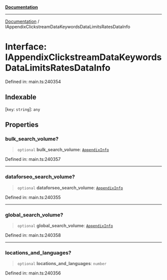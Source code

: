 [**Documentation**](../README.md)

***

[Documentation](../README.md) / IAppendixClickstreamDataKeywordsDataLimitsRatesDataInfo

# Interface: IAppendixClickstreamDataKeywordsDataLimitsRatesDataInfo

Defined in: main.ts:240354

## Indexable

\[`key`: `string`\]: `any`

## Properties

### bulk\_search\_volume?

> `optional` **bulk\_search\_volume**: [`AppendixInfo`](../classes/AppendixInfo.md)

Defined in: main.ts:240357

***

### dataforseo\_search\_volume?

> `optional` **dataforseo\_search\_volume**: [`AppendixInfo`](../classes/AppendixInfo.md)

Defined in: main.ts:240355

***

### global\_search\_volume?

> `optional` **global\_search\_volume**: [`AppendixInfo`](../classes/AppendixInfo.md)

Defined in: main.ts:240358

***

### locations\_and\_languages?

> `optional` **locations\_and\_languages**: `number`

Defined in: main.ts:240356
